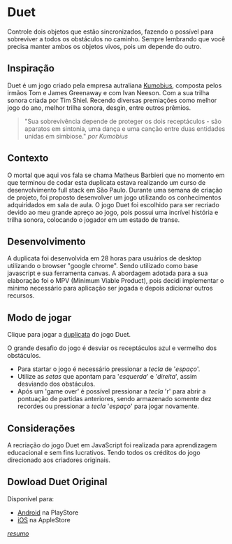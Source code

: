 # Duet
Controle dois objetos que estão sincronizados, fazendo o possível para sobreviver a todos
os obstáculos no caminho. Sempre lembrando que você precisa manter ambos os objetos vivos, 
pois um depende do outro.

## Inspiração
Duet é um jogo criado pela empresa autraliana [Kumobius](https://www.duetgame.com/), composta pelos irmãos Tom e James Greenaway e com Ivan Neeson. Com
a sua trilha sonora criada por Tim Shiel. Recendo diversas premiações como melhor jogo do ano, melhor trilha sonora, desgin, 
entre outros prêmios.

> "Sua sobrevivência depende de proteger os dois receptáculos - são aparatos em sintonia,
uma dança e uma canção entre duas entidades unidas em simbiose." 
_por Kumobius_ 

## Contexto
O mortal que aqui vos fala se chama Matheus Barbieri que no momento em que terminou de codar esta duplicata estava realizando 
um curso de desenvolvimento full stack em São Paulo.
Durante uma semana de criação de projeto, foi proposto desenvolver um jogo utilizando os conhecimentos adquiridados em sala
de aula.
O jogo Duet foi escolhido para ser recriado devido ao meu grande apreço ao jogo, pois possui uma incrível história e trilha
 sonora, colocando o jogador em um estado de transe.

## Desenvolvimento
A duplicata foi desenvolvida em 28 horas para usuários de desktop utilizando o browser "google chrome".
 Sendo utilizado como base javascript e sua ferramenta canvas. A abordagem adotada para a sua elaboração foi o MPV 
 (Minimum Viable Product), pois decidi implementar o mínimo necessário para aplicação ser jogada e depois adicionar outros
 recursos.
 
## Modo de jogar
Clique para jogar a [duplicata](https://ibarbierimatheus.github.io/duet-game/) do jogo Duet.

O grande desafio do jogo é desviar os receptáculos azul e vermelho dos obstáculos.
 
- Para startar o jogo é necessário pressionar a _tecla_ de '_espaço_'.
- Utilize as _setas_ que apontam para '_esquerda_' e '_direita_', assim desviando dos obstáculos.
- Após um 'game over' é possível pressionar a _tecla_ 'r' para abrir a pontuação de partidas anteriores, sendo
armazenado somente dez recordes ou pressionar a _tecla_ '_espaço_' para jogar novamente.
 
## Considerações
A recriação do jogo Duet em JavaScript foi realizada para aprendizagem educacional e sem fins lucrativos. Tendo todos os 
créditos do jogo direcionado aos criadores originais.

## Dowload Duet Original
Disponível para:
- [Android](https://play.google.com/store/apps/details?id=com.kumobius.android.duet) na PlayStore
- [iOS](https://itunes.apple.com/us/app/duet/id634235735) na AppleStore


[_resumo_](https://slides.com/matheusbarbieri/deck/live)
